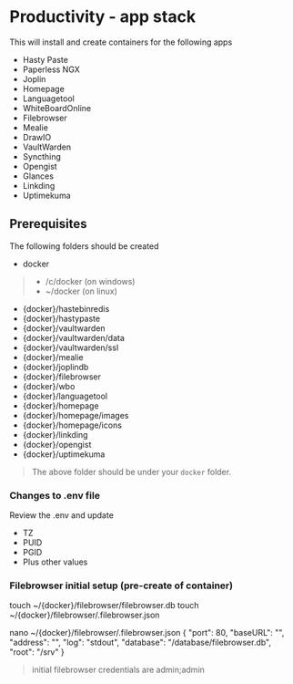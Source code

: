 # Productivity - app stack

This will install and create containers for the following apps
- Hasty Paste
- Paperless NGX
- Joplin
- Homepage
- Languagetool
- WhiteBoardOnline
- Filebrowser
- Mealie
- DrawIO
- VaultWarden
- Syncthing
- Opengist
- Glances
- Linkding
- Uptimekuma


## Prerequisites
The following folders should be created
- docker
> - /c/docker (on windows)
> - ~/docker (on linux)
- {docker}/hastebinredis
- {docker}/hastypaste
- {docker}/vaultwarden
- {docker}/vaultwarden/data
- {docker}/vaultwarden/ssl
- {docker}/mealie
- {docker}/joplindb
- {docker}/filebrowser
- {docker}/wbo
- {docker}/languagetool
- {docker}/homepage
- {docker}/homepage/images
- {docker}/homepage/icons
- {docker}/linkding
- {docker}/opengist
- {docker}/uptimekuma
 
> The above folder should be under your `docker` folder.

### Changes to .env file
Review the .env and update
- TZ
- PUID
- PGID
- Plus other values

### Filebrowser initial setup (pre-create of container)
touch ~/{docker}/filebrowser/filebrowser.db
touch ~/{docker}/filebrowser/.filebrowser.json

nano ~/{docker}/filebrowser/.filebrowser.json
{
  "port": 80,
  "baseURL": "",
  "address": "",
  "log": "stdout",
  "database": "/database/filebrowser.db",
  "root": "/srv"
}

> initial filebrowser credentials are admin;admin
